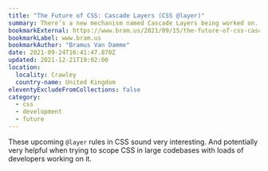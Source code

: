 ```yaml
---
title: "The Future of CSS: Cascade Layers (CSS @layer)"
summary: There’s a new mechanism named Cascade Layers being worked on.
bookmarkExternal: https://www.bram.us/2021/09/15/the-future-of-css-cascade-layers-css-at-layer/
bookmarkLabel: www.bram.us
bookmarkAuthor: "Bramus Van Damme"
date: 2021-09-24T16:41:47.870Z
updated: 2021-12-21T19:02:00
location:
  locality: Crawley
  country-name: United Kingdom
eleventyExcludeFromCollections: false
category:
  - css
  - development
  - future
---
```

These upcoming `@layer` rules in CSS sound very interesting. And potentially very helpful when trying to scope CSS in large codebases with loads of developers working on it.
